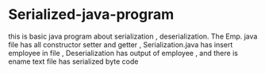 # Serialized-java-program
this is basic java program about serialization , deserialization. The Emp. java file has all constructor setter and getter , Serialization.java has insert employee in file , Deserialization has output of employee , and there is ename text file has serialized byte code
